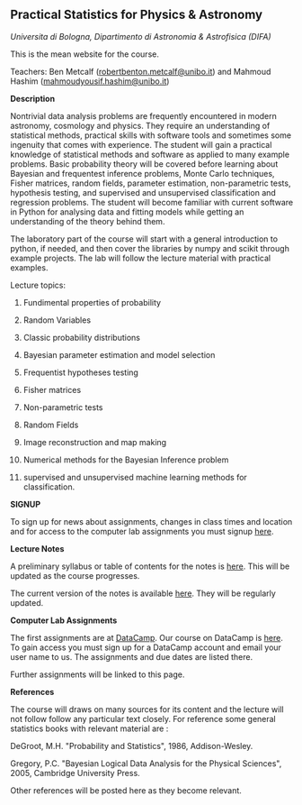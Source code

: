 ## Practical Statistics for Physics & Astronomy 
 *Universita di Bologna, Dipartimento di Astronomia & Astrofisica (DIFA)*

This is the mean website for the course.

Teachers: Ben Metcalf (robertbenton.metcalf@unibo.it) and Mahmoud Hashim (mahmoudyousif.hashim@unibo.it)

**Description**

Nontrivial data analysis problems are frequently encountered in modern astronomy, cosmology and physics. They require an understanding of statistical methods, practical skills with software tools and sometimes some ingenuity that comes with experience. The student will gain a practical knowledge of statistical methods and software as applied to many example problems. Basic probability theory will be covered before learning about Bayesian and frequentest inference problems, Monte Carlo techniques, Fisher matrices, random fields, parameter estimation, non-parametric tests, hypothesis testing, and supervised and unsupervised classification and regression problems. The student will become familiar with current software in Python for analysing data and fitting models while getting an understanding of the theory behind them.

The laboratory part of the course will start with a general introduction to python, if needed, and then cover the libraries by numpy and scikit through example projects. The lab will follow the lecture material with practical examples.

Lecture topics:

1. Fundimental properties of probability

2. Random Variables

3. Classic probability distributions

4. Bayesian parameter estimation and model selection

5. Frequentist hypotheses testing

6. Fisher matrices

7. Non-parametric tests

8. Random Fields

9. Image reconstruction and map making

10. Numerical methods for the Bayesian Inference problem

11. supervised and unsupervised machine learning methods for classification.

**SIGNUP**

To sign up for news about assignments, changes in class times and location and for access to the computer lab assignments you must signup [here](https://docs.google.com/spreadsheets/d/17i4gVVJeGUyKhs0pyxkJtaKd6tF3AbTofZ9CBM3-7kg/edit#gid=0).


**Lecture Notes**

A preliminary syllabus or table of contents for the notes is [here](https://github.com/rbmetcalf/Practical-Statistics/blob/master/syllabus.pdf).  This will be updated as the course progresses.

The current version of the notes is available [here](https://github.com/rbmetcalf/Practical-Statistics/blob/master/notes.pdf).  They will be regularly updated.

**Computer Lab Assignments**

The first assignments are at [DataCamp](https://www.datacamp.com).  Our course on DataCamp is [here](https://www.datacamp.com/groups/practical-statitics-physics-astrophysics).  To gain access you must sign up for a DataCamp account and email your user name to us.  The assignments and due dates are listed there.

Further assignments will be linked to this page.

**References**

The course will draws on many sources for its content and the lecture will not follow follow any particular text closely.  For reference some general statistics books with relevant material are :

DeGroot, M.H. "Probability and Statistics", 1986, Addison-Wesley.

Gregory, P.C. "Bayesian Logical Data Analysis for the Physical Sciences", 2005, Cambridge University Press.

Other references will be posted here as they become relevant.